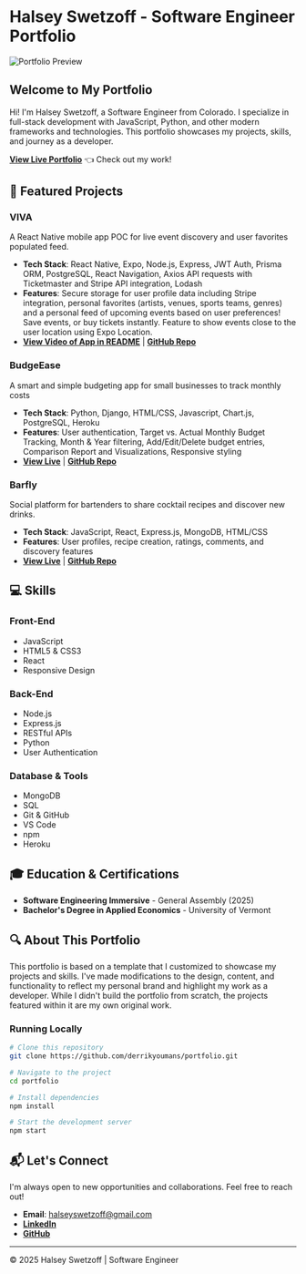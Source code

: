 # Halsey Swetzoff - Software Engineer Portfolio

![Portfolio Preview](images/portfolio-preview.jpg)

##  Welcome to My Portfolio

Hi! I'm Halsey Swetzoff, a Software Engineer from Colorado. I specialize in full-stack development with JavaScript, Python, and other modern frameworks and technologies. This portfolio showcases my projects, skills, and journey as a developer.

**[View Live Portfolio]()** 👈 Check out my work!

## 🚀 Featured Projects

### VIVA
A React Native mobile app POC for live event discovery and user favorites populated feed.
- **Tech Stack**: React Native, Expo, Node.js, Express, JWT Auth, Prisma ORM, PostgreSQL, React Navigation, Axios API requests with Ticketmaster and Stripe API integration, Lodash
- **Features**: Secure storage for user profile data including Stripe integration, personal favorites (artists, venues, sports teams, genres) and a personal feed of upcoming events based on user preferences! Save events, or buy tickets instantly. Feature to show events close to the user location using Expo Location.
- **[View Video of App in README](https://github.com/HalsSwetz/Viva-app-frontend)** | **[GitHub Repo](https://github.com/HalsSwetz/Viva-app-frontend)** 

### BudgeEase
A smart and simple budgeting app for small businesses to track monthly costs
- **Tech Stack**: Python, Django, HTML/CSS, Javascript, Chart.js, PostgreSQL, Heroku
- **Features**: User authentication, Target vs. Actual Monthly Budget Tracking, Month & Year filtering, Add/Edit/Delete budget entries, Comparison Report and Visualizations, Responsive styling
- **[View Live](https://budgease-budgeting-app-9ca6cd57c6c3.herokuapp.com/?next=/target-budget/%3Fmonth%3D6%26year%3D2025)** | **[GitHub Repo](https://github.com/HalsSwetz/budgee-business-budgeting-app)**

### Barfly
Social platform for bartenders to share cocktail recipes and discover new drinks.
- **Tech Stack**: JavaScript, React, Express.js, MongoDB, HTML/CSS
- **Features**: User profiles, recipe creation, ratings, comments, and discovery features
- **[View Live](https://barfly.netlify.app/)** | **[GitHub Repo](https://github.com/HalsSwetz/bartender-app-collaboration-front-end)**

## 💻 Skills

### Front-End
- JavaScript
- HTML5 & CSS3
- React
- Responsive Design

### Back-End
- Node.js
- Express.js
- RESTful APIs
- Python
- User Authentication

### Database & Tools
- MongoDB
- SQL
- Git & GitHub
- VS Code
- npm
- Heroku

## 🎓 Education & Certifications

- **Software Engineering Immersive** - General Assembly (2025)
- **Bachelor's Degree in Applied Economics** -  University of Vermont

## 🔍 About This Portfolio

This portfolio is based on a template that I customized to showcase my projects and skills. I've made modifications to the design, content, and functionality to reflect my personal brand and highlight my work as a developer. While I didn't build the portfolio from scratch, the projects featured within it are my own original work.

### Running Locally

```bash
# Clone this repository
git clone https://github.com/derrikyoumans/portfolio.git

# Navigate to the project
cd portfolio

# Install dependencies
npm install

# Start the development server
npm start
```

## 📬 Let's Connect

I'm always open to new opportunities and collaborations. Feel free to reach out!

- **Email**: halseyswetzoff@gmail.com
- **[LinkedIn](https://www.linkedin.com/in/halsey-swetzoff/)**
- **[GitHub](https://github.com/HalsSwetz)**

---

© 2025 Halsey Swetzoff | Software Engineer